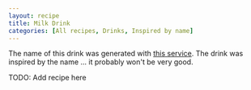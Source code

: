 ```yaml
---
layout: recipe
title: Milk Drink
categories: [All recipes, Drinks, Inspired by name]
---
```

The name of this drink was generated with [this service](https://thingnames.com/drink-names). The drink was inspired by the name ... it probably won't be very good.

TODO: Add recipe here

